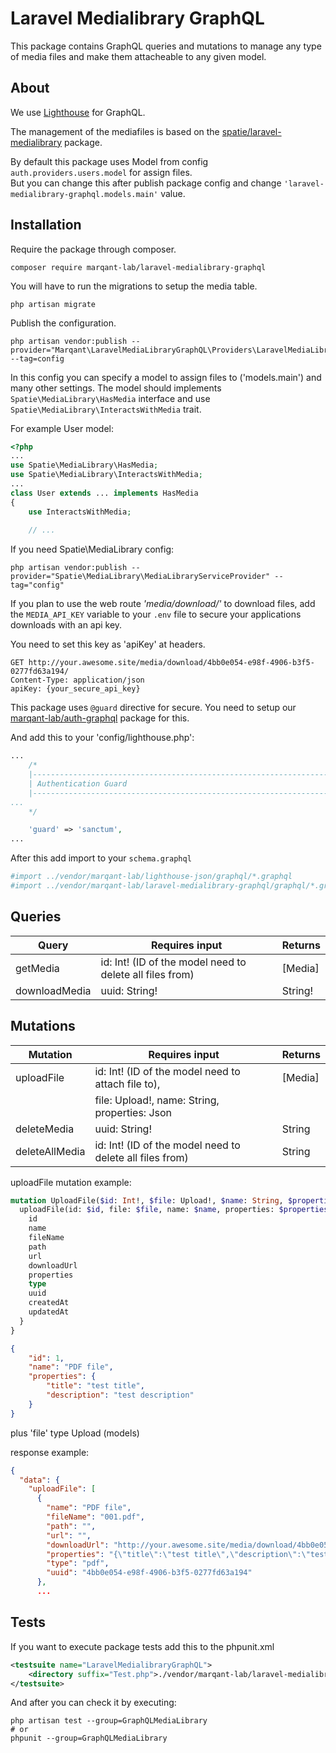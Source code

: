 # Laravel Medialibrary GraphQL

This package contains GraphQL queries and mutations to manage any type of media files and make them attacheable to any given model.

## About 

We use [Lighthouse](https://lighthouse-php.com/master/getting-started/installation.html) for GraphQL.

The management of the mediafiles is based on the [spatie/laravel-medialibrary](https://docs.spatie.be/laravel-medialibrary/v8/introduction/) package.

By default this package uses Model from config `auth.providers.users.model` for assign files.  
But you can change this after publish package config and change `'laravel-medialibrary-graphql.models.main'` value.  

## Installation

Require the package through composer.

```shell script
composer require marqant-lab/laravel-medialibrary-graphql
```

You will have to run the migrations to setup the media table.

```schell script
php artisan migrate
```

Publish the configuration.

```shell script
php artisan vendor:publish --provider="Marqant\LaravelMediaLibraryGraphQL\Providers\LaravelMediaLibraryGraphQLServiceProvider" --tag=config
```

In this config you can specify a model to assign files to ('models.main') and many other settings. The model should implements `Spatie\MediaLibrary\HasMedia` interface and use `Spatie\MediaLibrary\InteractsWithMedia` trait.

For example User model:

```php
<?php
...
use Spatie\MediaLibrary\HasMedia;
use Spatie\MediaLibrary\InteractsWithMedia;
...
class User extends ... implements HasMedia
{
    use InteractsWithMedia;
    
    // ...
```

If you need Spatie\MediaLibrary config:

```shell script
php artisan vendor:publish --provider="Spatie\MediaLibrary\MediaLibraryServiceProvider" --tag="config"
```

If you plan to use the web route _'media/download/'_ to download files, add the `MEDIA_API_KEY` variable to your `.env` file to secure your applications downloads with an api key.  

You need to set this key as 'apiKey' at headers.

```
GET http://your.awesome.site/media/download/4bb0e054-e98f-4906-b3f5-0277fd63a194/  
Content-Type: application/json  
apiKey: {your_secure_api_key}  
```

This package uses  `@guard`  directive for secure. You need to setup our [marqant-lab/auth-graphql](https://github.com/marqant-lab/auth-graphql) package for this.

And add this to your 'config/lighthouse.php':
```php
...
    /*
    |--------------------------------------------------------------------------
    | Authentication Guard
    |--------------------------------------------------------------------------
...
    */

    'guard' => 'sanctum',
...
```

After this add import to your `schema.graphql`

```GraphQL
#import ../vendor/marqant-lab/lighthouse-json/graphql/*.graphql
#import ../vendor/marqant-lab/laravel-medialibrary-graphql/graphql/*.graphql
```

## Queries

| Query         | Requires input                                           | Returns |
| ------------- | -------------------------------------------------------- | ------- |
| getMedia      | id: Int! (ID of the model need to delete all files from) | [Media] |
| downloadMedia | uuid: String!                                            | String! |


## Mutations

| Mutation       | Requires input                                           | Returns |
| -------------- | -------------------------------------------------------- | ------- |
| uploadFile     | id: Int! (ID of the model need to attach file to),       | [Media] |
|                | file: Upload!, name: String, properties: Json            |         |
| deleteMedia    | uuid: String!                                            | String  |
| deleteAllMedia | id: Int! (ID of the model need to delete all files from) | String  |


uploadFile mutation example:

```GraphQL
mutation UploadFile($id: Int!, $file: Upload!, $name: String, $properties: Json) {
  uploadFile(id: $id, file: $file, name: $name, properties: $properties) {
    id
    name
    fileName
    path
    url
    downloadUrl
    properties
    type
    uuid
    createdAt
    updatedAt
  }
}
```
```json
{
    "id": 1,
    "name": "PDF file",
    "properties": {
        "title": "test title",
        "description": "test description"
    }
}
```
 plus 'file' type Upload (models)  

response example:
```json
{
  "data": {
    "uploadFile": [
      {
        "name": "PDF file",
        "fileName": "001.pdf",
        "path": "",
        "url": "",
        "downloadUrl": "http://your.awesome.site/media/download/4bb0e054-e98f-4906-b3f5-0277fd63a194/",
        "properties": "{\"title\":\"test title\",\"description\":\"test description\"}",
        "type": "pdf",
        "uuid": "4bb0e054-e98f-4906-b3f5-0277fd63a194"
      },
      ...
```

## Tests

If you want to execute package tests add this to the phpunit.xml

```xml
<testsuite name="LaravelMedialibraryGraphQL">
    <directory suffix="Test.php">./vendor/marqant-lab/laravel-medialibrary-graphql/tests</directory>
</testsuite>
```

And after you can check it by executing:

```shell script
php artisan test --group=GraphQLMediaLibrary
# or
phpunit --group=GraphQLMediaLibrary
```
